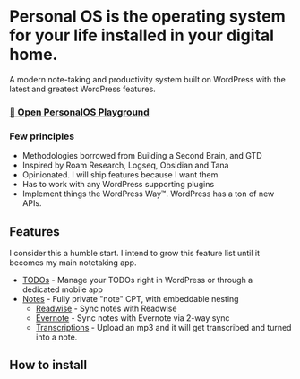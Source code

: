 # Personal OS is the operating system for your life installed in your digital home.

A modern note-taking and productivity system built on WordPress with the latest and greatest WordPress features.

### [🚀 Open PersonalOS Playground](https://playground.wordpress.net/#{%22steps%22:[{%22step%22:%22installPlugin%22,%22pluginData%22:{%22resource%22:%22url%22,%22url%22:%22https://github.com/artpi/personalos/releases/latest/download/wp-personal-os.zip%22}}],%22landingPage%22:%22/wp-admin/admin.php?page=personalos-settings%22,%22login%22:true})


### Few principles

- Methodologies borrowed from Building a Second Brain, and GTD
- Inspired by Roam Research, Logseq, Obsidian and Tana
- Opinionated. I will ship features because I want them
- Has to work with any WordPress supporting plugins
- Implement things the WordPress Way™. WordPress has a ton of new APIs.

## Features

I consider this a humble start. I intend to grow this feature list until it becomes my main notetaking app.

- [TODOs](modules/todo/README.md) - Manage your TODOs right in WordPress or through a dedicated mobile app
- [Notes](modules/notes/README.md) - Fully private "note" CPT, with embeddable nesting
  - [Readwise](modules/readwise/README.md) - Sync notes with Readwise
  - [Evernote](modules/evernote/README.md) - Sync notes with Evernote via 2-way sync
  - [Transcriptions](modules/openai/README.md) - Upload an mp3 and it will get transcribed and turned into a note.

## How to install
